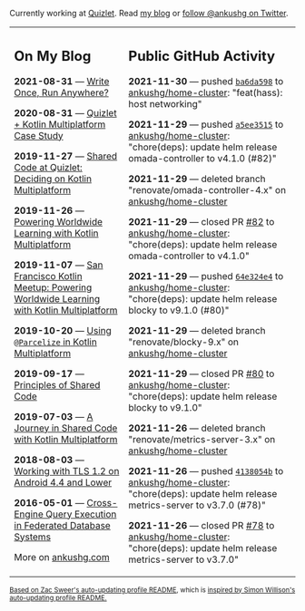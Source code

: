 Currently working at [Quizlet](https://quizlet.com/). Read [my blog](https://ankushg.com/) or [follow @ankushg on Twitter](https://twitter.com/ankushg).

<table><tr><td valign="top" width="40%">

## On My Blog
<!-- blog starts -->
**2021-08-31** — [Write Once, Run Anywhere?](https://ankushg.com/posts/write-once-run-anywhere-increment/)

**2020-08-31** — [Quizlet + Kotlin Multiplatform Case Study](https://ankushg.com/posts/quizlet-kotlin-multiplatform-case-study/)

**2019-11-27** — [Shared Code at Quizlet: Deciding on Kotlin Multiplatform](https://ankushg.com/posts/shared-code-kotlin-multiplatform/)

**2019-11-26** — [Powering Worldwide Learning with Kotlin Multiplatform](https://ankushg.com/speaking/droidcon-sf-2019)

**2019-11-07** — [San Francisco Kotlin Meetup: Powering Worldwide Learning with Kotlin Multiplatform](https://ankushg.com/speaking/sf-kotlin-meetup-2019)

**2019-10-20** — [Using `@Parcelize` in Kotlin Multiplatform](https://ankushg.com/posts/multiplatform-parcelize/)

**2019-09-17** — [Principles of Shared Code](https://ankushg.com/speaking/denver-startup-week-2019)

**2019-07-03** — [A Journey in Shared Code with Kotlin Multiplatform](https://ankushg.com/speaking/droidcon-berlin-2019)

**2018-08-03** — [Working with TLS 1.2 on Android 4.4 and Lower](https://ankushg.com/posts/tls-1.2-on-android/)

**2016-05-01** — [Cross-Engine Query Execution in Federated Database Systems](https://ankushg.com/projects/thesis)
<!-- blog ends -->
More on [ankushg.com](https://ankushg.com/)
</td><td valign="top" width="60%">

## Public GitHub Activity
<!-- githubActivity starts -->
**2021-11-30** — pushed [`ba6da598`](https://github.com/ankushg/home-cluster/commit/ba6da598869d616bd40600e3f6b197dcd54ff998) to [ankushg/home-cluster](https://api.github.com/repos/ankushg/home-cluster): "feat(hass): host networking"

**2021-11-29** — pushed [`a5ee3515`](https://github.com/ankushg/home-cluster/commit/a5ee35152616b81e12d334c9b4a77869a974b8aa) to [ankushg/home-cluster](https://api.github.com/repos/ankushg/home-cluster): "chore(deps): update helm release omada-controller to v4.1.0 (#82)"

**2021-11-29** — deleted branch "renovate/omada-controller-4.x" on [ankushg/home-cluster](https://api.github.com/repos/ankushg/home-cluster)

**2021-11-29** — closed PR [#82](https://github.com/ankushg/home-cluster/pull/82) to [ankushg/home-cluster](https://api.github.com/repos/ankushg/home-cluster): "chore(deps): update helm release omada-controller to v4.1.0"

**2021-11-29** — pushed [`64e324e4`](https://github.com/ankushg/home-cluster/commit/64e324e421893776702d47507a3d924408bfea96) to [ankushg/home-cluster](https://api.github.com/repos/ankushg/home-cluster): "chore(deps): update helm release blocky to v9.1.0 (#80)"

**2021-11-29** — deleted branch "renovate/blocky-9.x" on [ankushg/home-cluster](https://api.github.com/repos/ankushg/home-cluster)

**2021-11-29** — closed PR [#80](https://github.com/ankushg/home-cluster/pull/80) to [ankushg/home-cluster](https://api.github.com/repos/ankushg/home-cluster): "chore(deps): update helm release blocky to v9.1.0"

**2021-11-26** — deleted branch "renovate/metrics-server-3.x" on [ankushg/home-cluster](https://api.github.com/repos/ankushg/home-cluster)

**2021-11-26** — pushed [`4138054b`](https://github.com/ankushg/home-cluster/commit/4138054b20099535db6f2b265675728e861939a4) to [ankushg/home-cluster](https://api.github.com/repos/ankushg/home-cluster): "chore(deps): update helm release metrics-server to v3.7.0 (#78)"

**2021-11-26** — closed PR [#78](https://github.com/ankushg/home-cluster/pull/78) to [ankushg/home-cluster](https://api.github.com/repos/ankushg/home-cluster): "chore(deps): update helm release metrics-server to v3.7.0"
<!-- githubActivity ends -->
</td></tr></table>

<sub><a href="https://github.com/ZacSweers/ZacSweers">Based on Zac Sweer's auto-updating profile README</a>, which is <a href="https://simonwillison.net/2020/Jul/10/self-updating-profile-readme/">inspired by Simon Willison's auto-updating profile README.</a></sub>